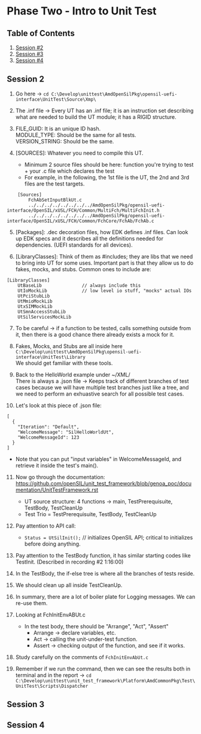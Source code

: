 # Phase Two - Intro to Unit Test

## Table of Contents
1. [Session #2](#Session-2)
2. [Session #3](#Session-3)
3. [Session #4](#Session-4)




## Session 2
1. Go here -> ``` cd C:\Develop\unittest\AmdOpenSilPkg\opensil-uefi-interface\UnitTest\Source\Xmp\ ``` 

2. The .inf file -> Every UT has an .inf file; it is an instruction set describing what are needed to build the UT module; it has a RIGID structure.

3. FILE_GUID: It is an unique ID hash. <br>
MODULE_TYPE: Should be the same for all tests. <br>
VERSION_STRING: Should be the same. <br>

4. [SOURCES]: Whatever you need to compile this UT.
    - Minimum 2 source files should be here: function you're trying to test + your .c file which declares the test
    - For example, in the following, the 1st file is the UT, the 2nd and 3rd files are the test targets. <br>
``` 
    [Sources]
        FchAbSetInputBlkUt.c
        ../../../../../../../../AmdOpenSilPkg/opensil-uefi-interface/OpenSIL/xUSL/FCH/Common/MultiFch/MultiFchInit.h
        ../../../../../../../../AmdOpenSilPkg/opensil-uefi-interface/OpenSIL/xUSL/FCH/Common/FchCore/FchAb/FchAb.c 
```

5. [Packages]: .dec decoration files, how EDK defines .inf files. Can look up EDK specs and it describes all the definitions needed for dependencies. (UEFI standards for all devices).

6. [LibraryClasses]: Think of them as #includes; they are libs that we need to bring into UT for some uses. Important part is that they allow us to do fakes, mocks, and stubs. Common ones to include are:
```
[LibraryClasses]
    UtBaseLib               // always include this
    UtIoMockLib             // low level io stuff, "mocks" actual IOs
    UtPciStubLib            
    UtMmioMockLib
    UtxSIMMockLib
    UtSmnAccessStubLib
    UtSilServicesMockLib
```

7. To be careful -> if a function to be tested, calls something outside from it, then there is a good chance there already exists a mock for it.

8. Fakes, Mocks, and Stubs are all inside here ``` C:\Develop\unittest\AmdOpenSilPkg\opensil-uefi-interface\UnitTest\Library ``` <br>
We should get familiar with these tools.

9. Back to the HelloWorld example under ~/XML/ <br>
There is always a .json file -> Keeps track of different branches of test cases because we will have multiple test branches just like a tree, and we need to perform an exhuastive search for all possible test cases. <br>

10. Let's look at this piece of .json file: <br>
```
[
  {
    "Iteration": "Default",
    "WelcomeMessage": "SilHelloWorldUt",
    "WelcomeMessageId": 123
  }
]
``` 
- Note that you can put "input variables" in WelcomeMessageId, and retrieve it inside the test's main().

11. Now go through the documentation: <br>
https://github.com/openSIL/unit_test_framework/blob/genoa_poc/documentation/UnitTestFramework.rst

    - UT source structure: 4 functions -> main, TestPrerequisuite, TestBody, TestCleanUp
    - Test Trio = TestPrerequisuite, TestBody, TestCleanUp

12. Pay attention to API call:
    - ``` Status = UtSilInit(); ``` // initializes OpenSIL API; critical to initializes before doing anything.

13. Pay attention to the TestBody function, it has similar starting codes like TestInit. (Described in recording #2 1:16:00)

14. In the TestBody, the if-else tree is where all the branches of tests reside.

15. We should clean up all inside TestCleanUp.

16. In summary, there are a lot of boiler plate for Logging messages. We can re-use them.

17. Looking at FchInitEnvABUt.c
    - In the test body, there should be "Arrange", "Act", "Assert"
        - Arrange -> declare variables, etc.
        - Act -> calling the unit-under-test function.
        - Assert -> checking output of the function, and see if it works.

18. Study carefully on the comments of ``` FchInitEnvAbUt.c ```

19. Remember if we run the command, then we can see the results both in terminal and in the report -> ``` cd C:\Develop\unittest\unit_test_framework\Platform\AmdCommonPkg\Test\UnitTest\Scripts\Dispatcher ```





## Session 3





## Session 4
